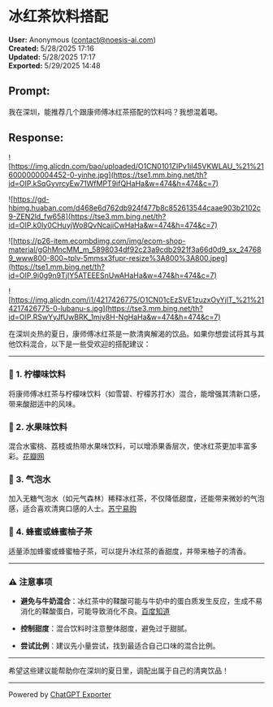 # 冰红茶饮料搭配

**User:** Anonymous (contact@noesis-ai.com)  
**Created:** 5/28/2025 17:16  
**Updated:** 5/28/2025 17:17  
**Exported:** 5/29/2025 14:48  

## Prompt:
我在深圳，能推荐几个跟康师傅冰红茶搭配的饮料吗？我想混着喝。

## Response:
![https://img.alicdn.com/bao/uploaded/O1CN0101ZIPv1il45VKWLAU_%21%216000000004452-0-yinhe.jpg](https://tse1.mm.bing.net/th?id=OIP.kSqGyvrcyEw71WfMPT9ifQHaHa&w=474&h=474&c=7)

![https://gd-hbimg.huaban.com/d468e6d762db924f477b8c852613544caae903b2102c9-ZEN2ld_fw658](https://tse3.mm.bing.net/th?id=OIP.k0Iy0CHuyjWo8QvNcajiCwHaHa&w=474&h=474&c=7)

![https://p26-item.ecombdimg.com/img/ecom-shop-material/gGhMncMM_m_5898034df92c23a9cdb2921f3a66d0d9_sx_247689_www800-800~tplv-5mmsx3fupr-resize%3A800%3A800.jpeg](https://tse1.mm.bing.net/th?id=OIP.9i0g9n9TjIY5ATEEESnUwAHaHa&w=474&h=474&c=7)

![https://img.alicdn.com/i1/4217426775/O1CN01cEzSVE1zuzxOyYjlT_%21%214217426775-0-lubanu-s.jpg](https://tse3.mm.bing.net/th?id=OIP.RSwYyJfUwBRK_1mjv8H-NgHaHa&w=474&h=474&c=7)

在深圳炎热的夏日，康师傅冰红茶是一款清爽解渴的饮品。如果你想尝试将其与其他饮料混合，以下是一些受欢迎的搭配建议：

* * *

### 🍋 1. 柠檬味饮料

将康师傅冰红茶与柠檬味饮料（如雪碧、柠檬苏打水）混合，能增强其清新口感，带来酸甜适中的风味。

### 🍑 2. 水果味饮料

混合水蜜桃、荔枝或热带水果味饮料，可以增添果香层次，使冰红茶更加丰富多彩。[花瓣网](https://huaban.com/pins/3172996887?utm_source=chatgpt.com)

### 🧊 3. 气泡水

加入无糖气泡水（如元气森林）稀释冰红茶，不仅降低甜度，还能带来微妙的气泡感，适合喜欢清爽口感的人士。[苏宁易购](https://www.suning.com/itemvideo/0070665019/12189407829.html?utm_source=chatgpt.com)

### 🍯 4. 蜂蜜或蜂蜜柚子茶

适量添加蜂蜜或蜂蜜柚子茶，可以提升冰红茶的香甜度，并带来柚子的清香。

* * *

### ⚠️ 注意事项

*   **避免与牛奶混合**：冰红茶中的鞣酸可能与牛奶中的蛋白质发生反应，生成不易消化的鞣酸蛋白，可能导致消化不良。[百度知道](https://zhidao.baidu.com/index/?from=qb&word=%E7%89%9B%E5%A5%B6%E5%92%8C%E5%86%B0%E7%BA%A2%E8%8C%B6%E8%83%BD%E4%B8%80%E8%B5%B7%E5%96%9D%E5%90%97%3F&utm_source=chatgpt.com)
    
*   **控制甜度**：混合饮料时注意整体甜度，避免过于甜腻。
    
*   **尝试比例**：建议先小量尝试，找到最适合自己口味的混合比例。
    

* * *

希望这些建议能帮助你在深圳的夏日里，调配出属于自己的清爽饮品！



---
Powered by [ChatGPT Exporter](https://www.chatgptexporter.com)